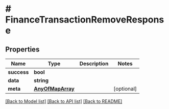 # # FinanceTransactionRemoveResponse

## Properties

Name | Type | Description | Notes
------------ | ------------- | ------------- | -------------
**success** | **bool** |  | 
**data** | **string** |  | 
**meta** | [**AnyOfMapArray**](AnyOfMapArray.md) |  | [optional] 

[[Back to Model list]](../../README.md#documentation-for-models) [[Back to API list]](../../README.md#documentation-for-api-endpoints) [[Back to README]](../../README.md)


